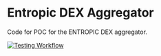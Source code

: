 Entropic DEX Aggregator
========

Code for POC for the ENTROPIC DEX aggregator.

[![Testing Workflow](https://github.com/Ajk009/DEX_aggregator/actions/workflows/testing.yml/badge.svg)](https://github.com/Ajk009/DEX_aggregator/actions/workflows/testing.yml)
